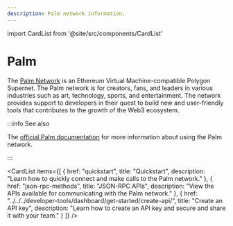 ```yaml
---
description: Palm network information.
---
```


import CardList from '@site/src/components/CardList'

# Palm

The [Palm Network](https://palm.io/) is an Ethereum Virtual Machine-compatible Polygon Supernet. The Palm network is for
creators, fans, and leaders in various industries such as art, technology, sports, and entertainment. The network
provides support to developers in their quest to build new and user-friendly tools that contributes to the growth of
the Web3 ecosystem.

:::info See also

The [official Palm documentation](https://docs.palm.io/) for more information about using the Palm network.

:::

<CardList
items={[
{
href: "quickstart",
title: "Quickstart",
description: "Learn how to quickly connect and make calls to the Palm network."
},
{
href: "json-rpc-methods",
title: "JSON-RPC APIs",
description: "View the APIs available for communicating with the Palm network."
},
{
href: "../../../developer-tools/dashboard/get-started/create-api/",
title: "Create an API key",
description: "Learn how to create an API key and secure and share it with your team."
}
]}
/>
